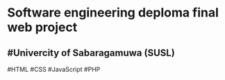 # Software engineering deploma final web project 
#Univercity of Sabaragamuwa (SUSL)
---------------------------------------

#HTML
#CSS
#JavaScript
#PHP
